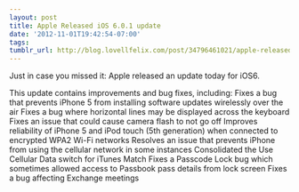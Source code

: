 ```yaml
---
layout: post
title: Apple Released iOS 6.0.1 update
date: '2012-11-01T19:42:54-07:00'
tags: 
tumblr_url: http://blog.lovellfelix.com/post/34796461021/apple-released-ios-6-0-1-update
---
```

Just in case you missed it: Apple released an update today for iOS6.

This update contains improvements and bug fixes, including:
Fixes a bug that prevents iPhone 5 from installing software updates wirelessly over the air
Fixes a bug where horizontal lines may be displayed across the keyboard
Fixes an issue that could cause camera flash to not go off
Improves reliability of iPhone 5 and iPod touch (5th generation) when connected to encrypted WPA2 Wi-Fi networks
Resolves an issue that prevents iPhone from using the cellular network in some instances
Consolidated the Use Cellular Data switch for iTunes Match
Fixes a Passcode Lock bug which sometimes allowed access to Passbook pass details from lock screen
Fixes a bug affecting Exchange meetings
